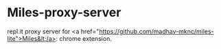 # Miles-proxy-server
repl.it proxy server for &lt;a href="https://github.com/madhav-mknc/miles-lite">Miles&lt;/a>: chrome extension.
